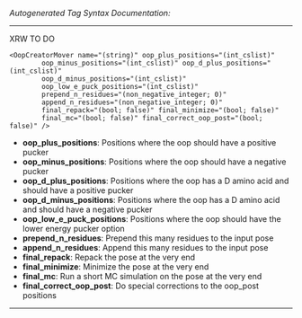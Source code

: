 _Autogenerated Tag Syntax Documentation:_

---
XRW TO DO

```
<OopCreatorMover name="(string)" oop_plus_positions="(int_cslist)"
        oop_minus_positions="(int_cslist)" oop_d_plus_positions="(int_cslist)"
        oop_d_minus_positions="(int_cslist)"
        oop_low_e_puck_positions="(int_cslist)"
        prepend_n_residues="(non_negative_integer; 0)"
        append_n_residues="(non_negative_integer; 0)"
        final_repack="(bool; false)" final_minimize="(bool; false)"
        final_mc="(bool; false)" final_correct_oop_post="(bool; false)" />
```

-   **oop_plus_positions**: Positions where the oop should have a positive pucker
-   **oop_minus_positions**: Positions where the oop should have a negative pucker
-   **oop_d_plus_positions**: Positions where the oop has a D amino acid and should have a positive pucker
-   **oop_d_minus_positions**: Positions where the oop has a D amino acid and should have a negative pucker
-   **oop_low_e_puck_positions**: Positions where the oop should have the lower energy pucker option
-   **prepend_n_residues**: Prepend this many residues to the input pose
-   **append_n_residues**: Append this many residues to the input pose
-   **final_repack**: Repack the pose at the very end
-   **final_minimize**: Minimize the pose at the very end
-   **final_mc**: Run a short MC simulation on the pose at the very end
-   **final_correct_oop_post**: Do special corrections to the oop_post positions

---
